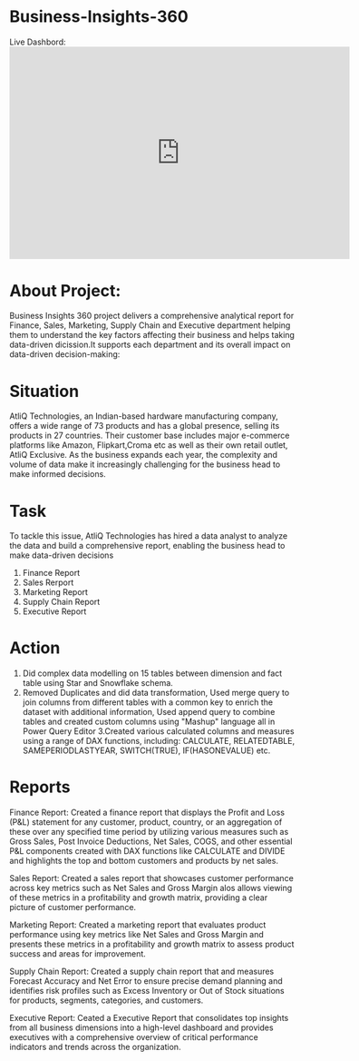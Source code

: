 # Business-Insights-360
Live Dashbord: <iframe title="Business Insights 360" width="600" height="373.5" src="https://app.powerbi.com/view?r=eyJrIjoiZWQxM2NjZjgtODJlYS00NTY1LTljYTctZTIxZmRlNWJhMWQyIiwidCI6ImM2ZTU0OWIzLTVmNDUtNDAzMi1hYWU5LWQ0MjQ0ZGM1YjJjNCJ9" frameborder="0" allowFullScreen="true"></iframe>

# About Project:
Business Insights 360 project delivers a comprehensive analytical report for Finance, Sales, Marketing, Supply Chain
and Executive department helping them to understand the key factors affecting their business and helps taking data-driven
dicission.It supports each department and its overall impact on data-driven decision-making:

# Situation
AtliQ Technologies, an Indian-based hardware manufacturing company, offers a wide range of 73 products and has a global presence, selling its products in 27 countries. Their customer base includes major e-commerce platforms like Amazon, Flipkart,Croma etc as well as their own retail outlet, AtliQ Exclusive. As the business expands each year, the complexity and volume of data make it increasingly challenging for the business head to make informed decisions. 

# Task
To tackle this issue, AtliQ Technologies has hired a data analyst to analyze the data and build a comprehensive report, enabling the business head to make data-driven decisions
1. Finance Report
2. Sales Rerport
3. Marketing Report
4. Supply Chain Report
5. Executive Report

# Action 
1. Did complex data modelling on 15 tables between dimension and fact table using Star and Snowflake schema.
2. Removed Duplicates and did data transformation, Used merge query to join columns from different tables with a common key to enrich the dataset with additional information, Used append query to combine tables
   and created custom columns using "Mashup" language all in Power Query Editor
3.Created various calculated columns and measures using a range of DAX functions, including:
CALCULATE,
RELATEDTABLE,
SAMEPERIODLASTYEAR,
SWITCH(TRUE),
IF(HASONEVALUE) etc.

# Reports
Finance Report: Created a finance report that displays the Profit and Loss (P&L) statement for any customer, product, country, or an aggregation of these over any specified time period by utilizing various measures such as Gross Sales, Post Invoice Deductions, Net Sales, COGS, and other essential P&L components created with DAX functions like CALCULATE and DIVIDE and highlights the top and bottom customers and products by net sales.

Sales Report: Created a sales report that showcases customer performance across key metrics such as Net Sales and Gross Margin alos allows viewing of these metrics in a profitability and growth matrix, providing a clear picture of customer performance.

Marketing Report: Created a marketing report that evaluates product performance using key metrics like Net Sales and Gross Margin and presents these metrics in a profitability and growth matrix to assess product success and areas for improvement.

Supply Chain Report: Created a supply chain report that and measures Forecast Accuracy and Net Error to ensure precise demand planning and identifies risk profiles such as Excess Inventory or Out of Stock situations for products, segments, categories, and customers.

Executive Report: Ceated a Executive Report that consolidates top insights from all business dimensions into a high-level dashboard and provides executives with a comprehensive overview of critical performance indicators and trends across the organization.


